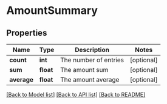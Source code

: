 # AmountSummary

## Properties
Name | Type | Description | Notes
------------ | ------------- | ------------- | -------------
**count** | **int** | The number of entries | [optional] 
**sum** | **float** | The amount sum | [optional] 
**average** | **float** | The amount average | [optional] 

[[Back to Model list]](../../README.md#documentation-for-models) [[Back to API list]](../../README.md#documentation-for-api-endpoints) [[Back to README]](../../README.md)

